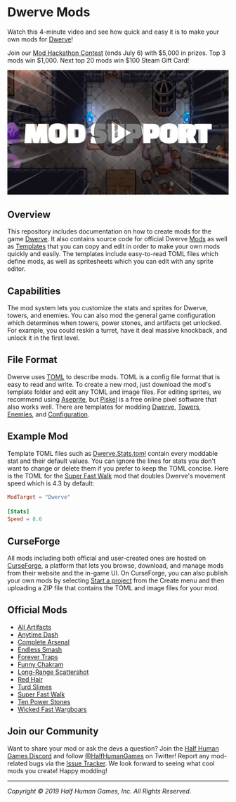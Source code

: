 # Dwerve Mods
Watch this 4-minute video and see how quick and easy it is to make your own mods for [Dwerve](https://store.steampowered.com/app/1132760/Dwerve/)!

Join our [Mod Hackathon Contest](https://youtu.be/OYLlXvnXqnM) (ends July 6) with $5,000 in prizes. Top 3 mods win $1,000. Next top 20 mods win $100 Steam Gift Card!

[![Dwerve Mods Tutorial Video](Assets/video-thumbnail.png)](https://youtu.be/0PtbafPWmwE)

## Overview
This repository includes documentation on how to create mods for the game [Dwerve](https://store.steampowered.com/app/1132760/Dwerve/). It also contains source code for official Dwerve [Mods](Mods) as well as [Templates](Templates) that you can copy and edit in order to make your own mods quickly and easily. The templates include easy-to-read TOML files which define mods, as well as spritesheets which you can edit with any sprite editor.

## Capabilities
The mod system lets you customize the stats and sprites for Dwerve, towers, and enemies. You can also mod the general game configuration which determines when towers, power stones, and artifacts get unlocked. For example, you could reskin a turret, have it deal massive knockback, and unlock it in the first level.

## File Format
Dwerve uses [TOML](https://TOML.io/en) to describe mods. TOML is a config file format that is easy to read and write. To create a new mod, just download the mod's template folder and edit any TOML and image files. For editing sprites, we recommend using [Aseprite](https://store.steampowered.com/app/431730/Aseprite/), but [Piskel](https://www.piskelapp.com/) is a free online pixel software that also works well. There are templates for modding [Dwerve](Templates/Dwerve), [Towers](Templates/Towers), [Enemies](Templates/Enemies), and [Configuration](Templates/Configuration).

## Example Mod
Template TOML files such as [Dwerve.Stats.toml](Templates/Dwerve/Dwerve.Stats.toml) contain every moddable stat and their default values. You can ignore the lines for stats you don't want to change or delete them if you prefer to keep the TOML concise. Here is the TOML for the [Super Fast Walk](Mods/SuperFastWalk/SuperFastWalk.toml) mod that doubles Dwerve's movement speed which is 4.3 by default:

```TOML
ModTarget = "Dwerve"

[Stats]
Speed = 8.6
```

## CurseForge
All mods including both official and user-created ones are hosted on [CurseForge](https://www.curseforge.com/dwerve/mods), a platform that lets you browse, download, and manage mods from their website and the in-game UI. On CurseForge, you can also publish your own mods by selecting [Start a project](https://www.curseforge.com/project/80345/6101/create) from the Create menu and then uploading a ZIP file that contains the TOML and image files for your mod.

## Official Mods

* [All Artifacts](Mods/AllArtifacts)
* [Anytime Dash](Mods/AnytimeDash)
* [Complete Arsenal](Mods/CompleteArsenal)
* [Endless Smash](Mods/EndlessSmash)
* [Forever Traps](Mods/ForeverTraps)
* [Funny Chakram](Mods/FunnyChakram)
* [Long-Range Scattershot](Mods/LongRangeScattershot)
* [Red Hair](Mods/RedHair)
* [Turd Slimes](Mods/TurdSlimes)
* [Super Fast Walk](Mods/SuperFastWalk)
* [Ten Power Stones](Mods/TenPowerStones)
* [Wicked Fast Wargboars](Mods/WickedFastWargboars)

## Join our Community
Want to share your mod or ask the devs a question? Join the [Half Human Games Discord](https://discordapp.com/invite/halfhumangames) and follow [@HalfHumanGames](https://twitter.com/intent/user?screen_name=HalfHumanGames) on Twitter! Report any mod-related bugs via the [Issue Tracker](https://github.com/HalfHumanGames/DwerveMods/issues). We look forward to seeing what cool mods you create! Happy modding!
___
*Copyright © 2019 Half Human Games, Inc. All Rights Reserved.*
